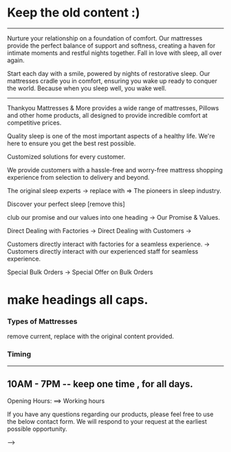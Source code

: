 # Keep the old content :) 




***


Nurture your relationship on a foundation of comfort. Our mattresses provide the perfect balance of support and softness, creating a haven for intimate moments and restful nights together. Fall in love with sleep, all over again.


Start each day with a smile, powered by nights of restorative sleep. 
Our mattresses cradle you in comfort, ensuring you wake up ready to conquer the world. 
Because when you sleep well, you wake well.


***








Thankyou Mattresses & More provides a wide range of mattresses, Pillows and other home products, all designed to provide incredible comfort at competitive prices.

Quality sleep is one of the most important aspects of a healthy life. We're here to ensure you get the best rest possible.

Customized solutions for every customer.

We provide customers with a hassle-free and worry-free mattress shopping experience from selection to delivery and beyond.


 The original sleep experts -> replace with => The pioneers in sleep industry.

 Discover your perfect sleep [remove this]


club our promise and our values into one heading -> Our Promise & Values.


 
  Direct Dealing with Factories -> Direct Dealing with Customers ->

  Customers directly interact with factories for a seamless experience.
  -> Customers directly interact with our experienced staff for seamless experience.

  Special Bulk Orders 
  -> Special Offer on Bulk Orders

  # make headings all caps. 


### Types of Mattresses 

remove current, replace with the original content provided. 

### 




### Timing 
---
10AM - 7PM -- keep one time , for all days. 
---


Opening Hours: ==> Working hours 




 If you have any questions regarding our products, please feel free to use the below contact form. 
 We will respond to your request at the earliest possible opportunity. 

 --> 

